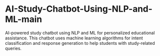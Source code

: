 # AI-Study-Chatbot-Using-NLP-and-ML-main
AI-powered study chatbot using NLP and ML for personalized educational assistance. This chatbot uses machine learning algorithms for intent classification and response generation to help students with study-related queries.
